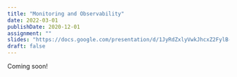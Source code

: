 ```yaml
---
title: "Monitoring and Observability"
date: 2022-03-01
publishDate: 2020-12-01
assignment: ""
slides: "https://docs.google.com/presentation/d/1JyRdZxlyVwkJhcxZ2FylB-zDz4RHSGEgNS9KMG8h3Sc/edit?usp=sharing"
draft: false
---
```


Coming soon!
